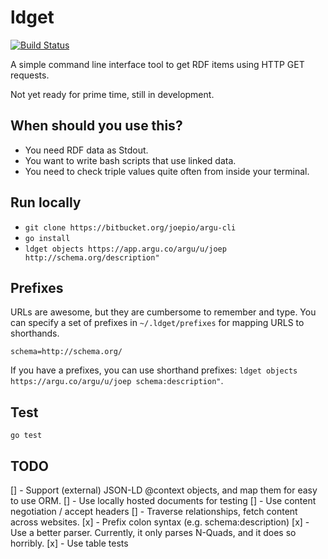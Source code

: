 # ldget
[![Build Status](https://travis-ci.org/ontola/active_response.svg?branch=master)](https://travis-ci.org/ontola/active_response)

A simple command line interface tool to get RDF items using HTTP GET requests.

Not yet ready for prime time, still in development.

## When should you use this?

- You need RDF data as Stdout.
- You want to write bash scripts that use linked data.
- You need to check triple values quite often from inside your terminal.

## Run locally

- `git clone https://bitbucket.org/joepio/argu-cli`
- `go install`
- `ldget objects https://app.argu.co/argu/u/joep http://schema.org/description"`

## Prefixes

URLs are awesome, but they are cumbersome to remember and type.
You can specify a set of prefixes in `~/.ldget/prefixes` for mapping URLS to shorthands.

```
schema=http://schema.org/
```

If you have a prefixes, you can use shorthand prefixes: `ldget objects https://argu.co/argu/u/joep schema:description"`.

## Test

`go test`

## TODO

[] - Support (external) JSON-LD @context objects, and map them for easy to use ORM.
[] - Use locally hosted documents for testing
[] - Use content negotiation / accept headers
[] - Traverse relationships, fetch content across websites.
[x] - Prefix colon syntax (e.g. schema:description)
[x] - Use a better parser. Currently, it only parses N-Quads, and it does so horribly.
[x] - Use table tests
